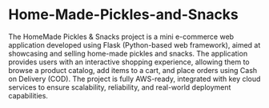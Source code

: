 # Home-Made-Pickles-and-Snacks

The HomeMade Pickles & Snacks project is a mini e-commerce web application developed using Flask (Python-based web framework), aimed at showcasing and selling home-made pickles and snacks. The application provides users with an interactive shopping experience, allowing them to browse a product catalog, add items to a cart, and place orders using Cash on Delivery (COD). 
The project is fully AWS-ready, integrated with key cloud services to ensure scalability, reliability, and real-world deployment capabilities. 

